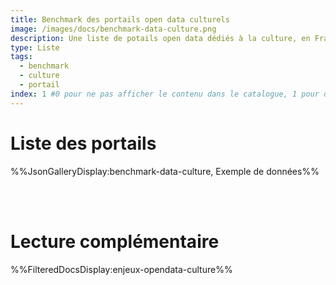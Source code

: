 ```yaml
---
title: Benchmark des portails open data culturels
image: /images/docs/benchmark-data-culture.png
description: Une liste de potails open data dédiés à la culture, en France et dans le monde
type: Liste
tags:
  - benchmark
  - culture
  - portail
index: 1 #0 pour ne pas afficher le contenu dans le catalogue, 1 pour qu'il s'affiche dans le catalogue
--- 
```


# Liste des portails

%%JsonGalleryDisplay:benchmark-data-culture, Exemple de données%%

<br></br>

# Lecture complémentaire

%%FilteredDocsDisplay:enjeux-opendata-culture%%